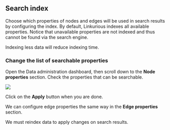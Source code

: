 ## Search index

Choose which properties of nodes and edges will be used in search results by configuring the index. By default, Linkurious indexes all available properties. Notice that unavailable properties are not indexed and thus cannot be found via the search engine.

<div class="alert alert-info">
  Indexing less data will reduce indexing time.
</div>

### Change the list of searchable properties

Open the Data administration dashboard, then scroll down to the **Node properties** section. Check the properties that can be searchable.

![](admin-data-nodes-properties.png)

Click on the **Apply** button when you are done.

We can configure edge properties the same way in the **Edge properties** section.

<div class="alert alert-warning">
  We must reindex data to apply changes on search results.
</div>

